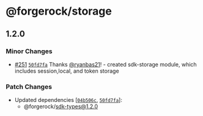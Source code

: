 # @forgerock/storage

## 1.2.0

### Minor Changes

- [#251](https://github.com/ForgeRock/ping-javascript-sdk/pull/251) [`50fd7fa`](https://github.com/ForgeRock/ping-javascript-sdk/commit/50fd7fab9f0dd893528e85cb15f1ba6fdc1fe3e8) Thanks [@ryanbas21](https://github.com/ryanbas21)! - created sdk-storage module, which includes session,local, and token storage

### Patch Changes

- Updated dependencies [[`04b506c`](https://github.com/ForgeRock/ping-javascript-sdk/commit/04b506c2016324dffeba3a473bfc705843ac3e41), [`50fd7fa`](https://github.com/ForgeRock/ping-javascript-sdk/commit/50fd7fab9f0dd893528e85cb15f1ba6fdc1fe3e8)]:
  - @forgerock/sdk-types@1.2.0
